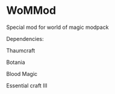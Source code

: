 # WoMMod
Special mod for world of magic modpack

Dependencies:

Thaumcraft

Botania

Blood Magic

Essential craft III
